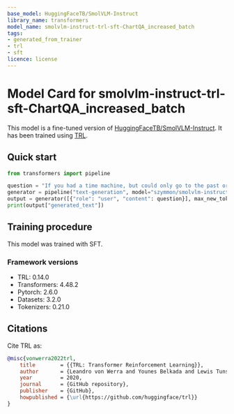 ```yaml
---
base_model: HuggingFaceTB/SmolVLM-Instruct
library_name: transformers
model_name: smolvlm-instruct-trl-sft-ChartQA_increased_batch
tags:
- generated_from_trainer
- trl
- sft
licence: license
---
```


# Model Card for smolvlm-instruct-trl-sft-ChartQA_increased_batch

This model is a fine-tuned version of [HuggingFaceTB/SmolVLM-Instruct](https://huggingface.co/HuggingFaceTB/SmolVLM-Instruct).
It has been trained using [TRL](https://github.com/huggingface/trl).

## Quick start

```python
from transformers import pipeline

question = "If you had a time machine, but could only go to the past or the future once and never return, which would you choose and why?"
generator = pipeline("text-generation", model="szymmon/smolvlm-instruct-trl-sft-ChartQA_increased_batch", device="cuda")
output = generator([{"role": "user", "content": question}], max_new_tokens=128, return_full_text=False)[0]
print(output["generated_text"])
```

## Training procedure

 


This model was trained with SFT.

### Framework versions

- TRL: 0.14.0
- Transformers: 4.48.2
- Pytorch: 2.6.0
- Datasets: 3.2.0
- Tokenizers: 0.21.0

## Citations



Cite TRL as:
    
```bibtex
@misc{vonwerra2022trl,
	title        = {{TRL: Transformer Reinforcement Learning}},
	author       = {Leandro von Werra and Younes Belkada and Lewis Tunstall and Edward Beeching and Tristan Thrush and Nathan Lambert and Shengyi Huang and Kashif Rasul and Quentin Gallouédec},
	year         = 2020,
	journal      = {GitHub repository},
	publisher    = {GitHub},
	howpublished = {\url{https://github.com/huggingface/trl}}
}
```